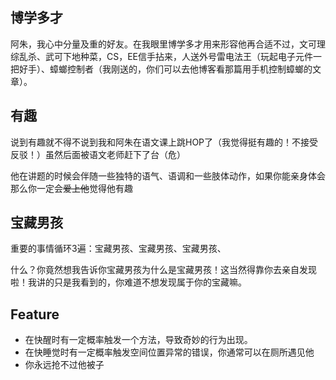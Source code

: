 ## 博学多才
阿朱，我心中分量及重的好友。在我眼里博学多才用来形容他再合适不过，文可理综乱杀、武可下地种菜，CS，EE信手拈来，人送外号雷电法王（玩起电子元件一把好手）、蟑螂控制者（我刚送的，你们可以去他博客看那篇用手机控制蟑螂的文章）。

## 有趣

说到有趣就不得不说到我和阿朱在语文课上跳HOP了（我觉得挺有趣的！不接受反驳！）虽然后面被语文老师赶下了台（危）

他在讲题的时候会伴随一些独特的语气、语调和一些肢体动作，如果你能亲身体会那么你一定会~~爱上他~~觉得他有趣

## 宝藏男孩

重要的事情循环3遍：宝藏男孩、宝藏男孩、宝藏男孩、

什么？你竟然想我告诉你宝藏男孩为什么是宝藏男孩！这当然得靠你去亲自发现啦！我讲的只是我看到的，你难道不想发现属于你的宝藏嘛。

## Feature

- 在快醒时有一定概率触发一个方法，导致奇妙的行为出现。
- 在快睡觉时有一定概率触发空间位置异常的错误，你通常可以在厕所遇见他
- 你永远抢不过他被子


